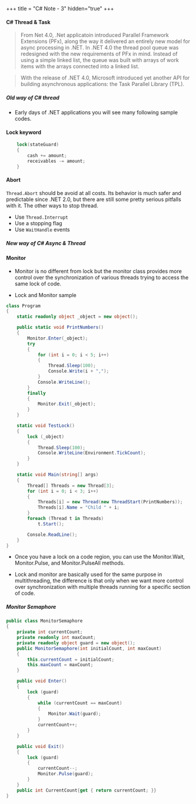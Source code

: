 +++
title = "C# Note - 3"
hidden="true"
+++


#### C# Thread & Task

> From Net 4.0, .Net applicatoin introduced Parallel Framework Extensions (PFx), along the way it delivered an entirely new model for async processing in
.NET. In .NET 4.0 the thread pool queue was redesigned with the new requirements of PFx in mind. Instead of using a simple linked list, the queue was built with arrays of work items with the arrays connected into a linked list.

> With the release of .NET 4.0, Microsoft introduced yet another API for building asynchronous applications: the Task Parallel Library (TPL).
 

##### Old way of C# thread

* Early days of .NET applications you will see many following sample codes.

#### Lock keyword

```cs
    lock(stateGuard)
    {
        cash += amount;
        receivables -= amount;
    }
```

#### Abort 

`Thread.Abort` should be avoid at all costs. Its behavior is much safer and predictable since .NET 2.0, but there are still some pretty serious pitfalls with it. The other ways to stop thread.
* Use `Thread.Interrupt`
* Use a stopping flag
* Use `WaitHandle` events

##### New way of C# Async & Thread

#### Monitor 

*  Monitor is no different from lock but the monitor class provides more control over the synchronization of various threads trying to access the same lock of code.

* Lock and Monitor sample

```cs
class Program  
{  
    static readonly object _object = new object();  

    public static void PrintNumbers()  
    {  
        Monitor.Enter(_object);  
        try  
        {  
            for (int i = 0; i < 5; i++)  
            {  
                Thread.Sleep(100);  
                Console.Write(i + ",");  
            }  
            Console.WriteLine();  
        }  
        finally  
        {  
            Monitor.Exit(_object);  
        }  
    }  

    static void TestLock()  
    {            
        lock (_object)  
        {  
            Thread.Sleep(100);  
            Console.WriteLine(Environment.TickCount);  
        }  
    }  

    static void Main(string[] args)      
    {            
        Thread[] Threads = new Thread[3];  
        for (int i = 0; i < 3; i++)  
        {  
            Threads[i] = new Thread(new ThreadStart(PrintNumbers));  
            Threads[i].Name = "Child " + i;  
        }  
        foreach (Thread t in Threads)  
            t.Start();  

        Console.ReadLine();  
    }  
}  
```

* Once you have a lock on a code region, you can use the Monitor.Wait, Monitor.Pulse, and Monitor.PulseAll methods.

* Lock and monitor are basically used for the same purpose in multithreading, the difference is that only when we want more control over synchronization with multiple threads running for a specific section of code.


#####  Monitor Semaphore


```cs
public class MonitorSemaphore
{
    private int currentCount;
    private readonly int maxCount;
    private readonly object guard = new object();
    public MonitorSemaphore(int initialCount, int maxCount)
    {
        this.currentCount = initialCount;
        this.maxCount = maxCount;
    }

    public void Enter()
    {
        lock (guard)
        {
            while (currentCount == maxCount)
            {
                Monitor.Wait(guard);
            }
            currentCount++;
        }
    }

    public void Exit()
    {
        lock (guard)
        {
            currentCount--;
            Monitor.Pulse(guard);
        }
    }
    public int CurrentCount{get { return currentCount; }}
}
```

